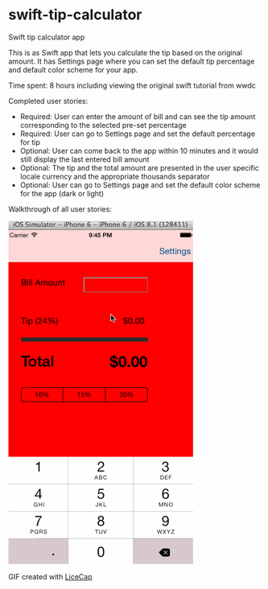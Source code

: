# swift-tip-calculator
Swift tip calculator app

This is as Swift app that lets you calculate the tip based on the original amount. It has Settings page where you can set the default tip percentage and default color scheme for your app.

Time spent: 8 hours including viewing the original swift tutorial from wwdc

Completed user stories:
- Required: User can enter the amount of bill and can see the tip amount corresponding to the selected pre-set percentage
- Required: User can go to Settings page and set the default percentage for tip
- Optional: User can come back to the app within 10 minutes and it would still display the last entered bill amount
- Optional: The tip and the total amount are presented in the user specific locale currency and the appropriate thousands separator
- Optional: User can go to Settings page and set the default color scheme for the app (dark or light)

Walkthrough of all user stories:

![alt tag](https://github.com/oazarova/swift-tip-calculator/blob/master/tips/tips.gif)

GIF created with <a href=http://www.cockos.com/licecap/>LiceCap</a>
